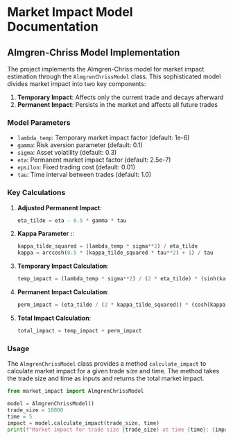# Market Impact Model Documentation

## Almgren-Chriss Model Implementation

The project implements the Almgren-Chriss model for market impact estimation through the `AlmgrenChrissModel` class. This sophisticated model divides market impact into two key components:

1. **Temporary Impact**: Affects only the current trade and decays afterward
2. **Permanent Impact**: Persists in the market and affects all future trades

### Model Parameters

- `lambda_temp`: Temporary market impact factor (default: 1e-6)
- `gamma`: Risk aversion parameter (default: 0.1)
- `sigma`: Asset volatility (default: 0.3)
- `eta`: Permanent market impact factor (default: 2.5e-7)
- `epsilon`: Fixed trading cost (default: 0.01)
- `tau`: Time interval between trades (default: 1.0)

### Key Calculations

1. **Adjusted Permanent Impact**:
   ```python
   eta_tilde = eta - 0.5 * gamma * tau
   ```

2. **Kappa Parameter :**:
   ```python
   kappa_tilde_squared = (lambda_temp * sigma**2) / eta_tilde
   kappa = arccosh(0.5 * (kappa_tilde_squared * tau**2) + 1) / tau
   ```

3. **Temporary Impact Calculation**:
   ```python
   temp_impact = (lambda_temp * sigma**2) / (2 * eta_tilde) * (sinh(kappa * (tau - t)) - sinh(kappa * t))
   ```

4. **Permanent Impact Calculation**:
   ```python
   perm_impact = (eta_tilde / (2 * kappa_tilde_squared)) * (cosh(kappa * (tau - t)) - cosh(kappa * t))
   ```

5. **Total Impact Calculation**:
   ```python
   total_impact = temp_impact + perm_impact
   ```

### Usage

The `AlmgrenChrissModel` class provides a method `calculate_impact` to calculate market impact for a given trade size and time. The method takes the trade size and time as inputs and returns the total market impact.

```python
from market_impact import AlmgrenChrissModel

model = AlmgrenChrissModel()
trade_size = 10000
time = 5
impact = model.calculate_impact(trade_size, time)
print(f"Market impact for trade size {trade_size} at time {time}: {impact}")
```





